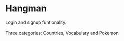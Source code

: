 # Hangman
Login and signup funtionality.<br>
<br>
Three categories: Countries, Vocabulary and Pokemon
